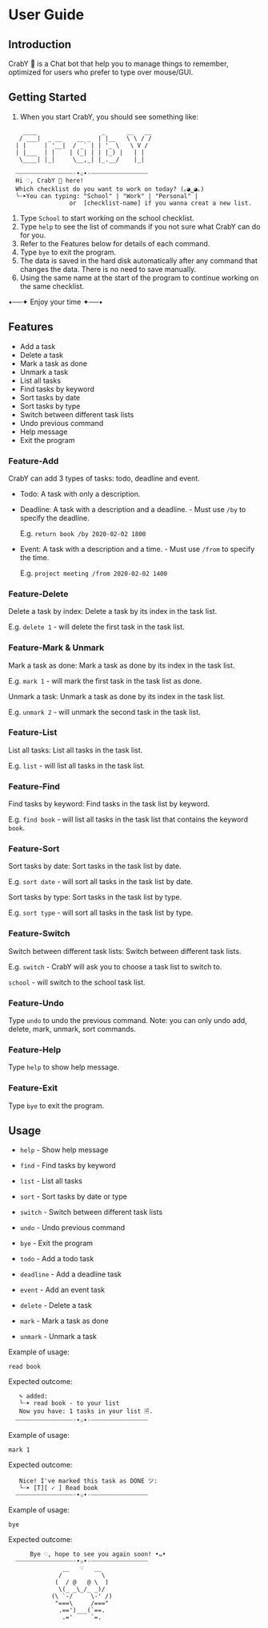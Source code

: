 
# User Guide

## Introduction

CrabY 🦀 is a Chat bot that help you to manage things to remember, optimized for users who prefer to type over mouse/GUI.

## Getting Started

1. When you start CrabY, you should see something like:
    

 ```
     ____                  _      __   __
    / ___|  _ __    __ _  | |__   \ \ / /
   | |     | '__|  / _` | | '_ \   \ V /
   | |___  | |    | (_| | | |_) |   | |
    \____| |_|     \__,_| |_.__/    |_|

   ┈┈┈┈┈┈┈┈┈┈┈┈┈┈┈┈◦•✩•◦┈┈┈┈┈┈┈┈┈┈┈┈┈┈┈┈
   Hi ♡, CrabY 🦀 here!
   Which checklist do you want to work on today? (｡◕‿◕｡)
   ╰┈➤You can typing: "School" | "Work" | "Personal" |
                  or  [checklist-name] if you wanna creat a new list.
 ```
1. Type `School` to start working on the school checklist.
2. Type `help` to see the list of commands if you not sure what CrabY can do for you.
3. Refer to the Features below for details of each command.
4. Type `bye` to exit the program.
5. The data is saved in the hard disk automatically after any command that changes the data. There is no need to save manually.
6. Using the same name at the start of the program to continue working on the same checklist.

•──✦ Enjoy your time ✦──•



## Features 
* Add a task
* Delete a task
* Mark a task as done
* Unmark a task
* List all tasks
* Find tasks by keyword
* Sort tasks by date
* Sort tasks by type
* Switch between different task lists
* Undo previous command
* Help message
* Exit the program
### Feature-Add

CrabY can add 3 types of tasks: todo, deadline and event.
* Todo: A task with only a description.
* Deadline: A task with a description and a deadline. - Must use `/by` to specify the deadline.
    
    E.g. `return book /by 2020-02-02 1800`
* Event: A task with a description and a time. - Must use `/from` to specify the time.

    E.g. `project meeting /from 2020-02-02 1400`


### Feature-Delete

Delete a task by index: Delete a task by its index in the task list.

E.g. `delete 1` - will delete the first task in the task list.

### Feature-Mark & Unmark

Mark a task as done: Mark a task as done by its index in the task list.

E.g. `mark 1` - will mark the first task in the task list as done.

Unmark a task: Unmark a task as done by its index in the task list.

E.g. `unmark 2` - will unmark the second task in the task list.

### Feature-List

List all tasks: List all tasks in the task list.

E.g. `list` - will list all tasks in the task list.

### Feature-Find

Find tasks by keyword: Find tasks in the task list by keyword.

E.g. `find book` - will list all tasks in the task list that contains the keyword `book`.

### Feature-Sort

Sort tasks by date: Sort tasks in the task list by date.

E.g. `sort date` - will sort all tasks in the task list by date.

Sort tasks by type: Sort tasks in the task list by type.

E.g. `sort type` - will sort all tasks in the task list by type.

### Feature-Switch

Switch between different task lists: Switch between different task lists.

E.g. `switch` - CrabY will ask you to choose a task list to switch to.

`school` - will switch to the school task list.

### Feature-Undo

Type `undo` to undo the previous command. Note: you can only undo add, delete, mark, unmark, sort commands.


### Feature-Help

Type `help` to show help message.

### Feature-Exit

Type `bye` to exit the program.

## Usage

* `help` - Show help message

* `find` - Find tasks by keyword

* `list` - List all tasks

* `sort` - Sort tasks by date or type

* `switch` - Switch between different task lists

* `undo` - Undo previous command

* `bye` - Exit the program

* `todo` - Add a todo task

* `deadline` - Add a deadline task

* `event` - Add an event task

* `delete` - Delete a task

* `mark` - Mark a task as done

* `unmark` - Unmark a task



Example of usage: 

`read book`

Expected outcome:

```
   ✎ added:
   ╰┈➤ read book - to your list
   Now you have: 1 tasks in your list 🗎.
  ┈┈┈┈┈┈┈┈┈┈┈┈┈┈┈┈◦•✩•◦┈┈┈┈┈┈┈┈┈┈┈┈┈┈┈┈
```

Example of usage:

`mark 1`

Expected outcome:

```
   Nice! I've marked this task as DONE ツ:
   ╰┈➤ [T][ ✓ ] Read book
  ┈┈┈┈┈┈┈┈┈┈┈┈┈┈┈┈◦•✩•◦┈┈┈┈┈┈┈┈┈┈┈┈┈┈┈┈
```
Example of usage:

`bye`

Expected outcome:

```
      Bye ♡, hope to see you again soon! •ᴗ•
  ┈┈┈┈┈┈┈┈┈┈┈┈┈┈┈┈◦•✩•◦┈┈┈┈┈┈┈┈┈┈┈┈┈┈┈┈
               __   ♡   __
              /           \
             (  / @   @ \  )
              \(_ _\_/_ _)/
            (\ `-/     \-' /)
             "===\     /==="
              .==')___(`==.
               .='     `=.
```